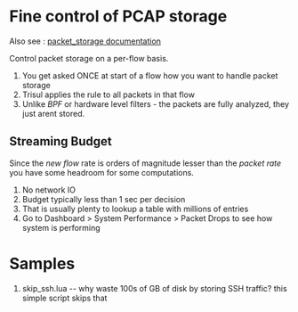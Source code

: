 Fine control of PCAP storage 
======


Also see  : [packet_storage documentation](http://trisul.org/docs/lua/packet_storage.html) 


Control packet storage on a per-flow basis.

1. You get asked ONCE at start of a flow how you want to handle packet storage
2. Trisul applies the rule to all packets in that flow
3. Unlike *BPF* or hardware level filters - the packets are fully analyzed, they just arent stored. 


Streaming Budget
------

Since the _new flow_ rate is orders of magnitude lesser than the _packet rate_  you have some headroom for some computations. 


1. No network IO 
2. Budget typically less than 1 sec per decision
3. That is usually plenty to lookup a table with millions of entries 
4. Go to Dashboard > System Performance > Packet Drops to see how system is performing 


Samples
=======

1. skip_ssh.lua  -- why waste 100s of GB of disk by storing SSH traffic? this simple script skips that 
